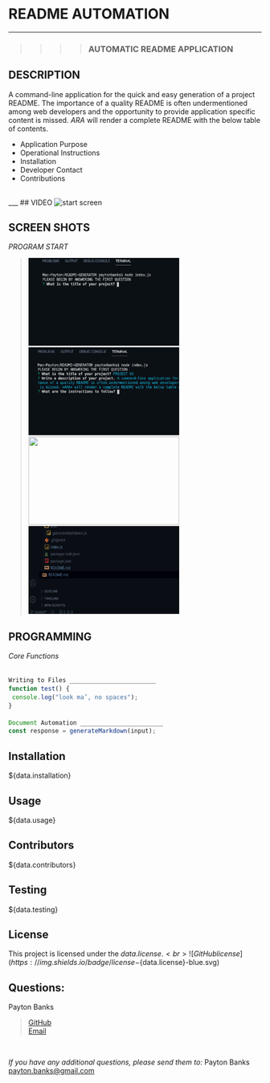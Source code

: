 # README AUTOMATION
----
>>>> ### AUTOMATIC README APPLICATION

## DESCRIPTION
A command-line application for the quick and easy generation of a project README. The importance of a quality README is often undermentioned among web developers and the opportunity to provide application specific content is missed. *ARA* will render a complete README with the below table of contents. 

* Application Purpose
* Operational Instructions 
* Installation  
* Developer Contact 
* Contributions
<br>
___   
## VIDEO 
<img src="README-GENERATOR/images/gif3.gif" alt="start screen" width="89%" height="350" /> 




## SCREEN SHOTS
*PROGRAM START* 
<br>
> <img src="README-GENERATOR/images/start.png" alt="start screen" width="300" height="175" /> <img src="README-GENERATOR/images/mid.png" alt="hilight text" width="300" height="175" />  <img src="README-GENERATOR/images/closing of app.png" alt="" width="300" height="175" /> <img src="README-GENERATOR/images/file.png" alt="tree file location" width="300" height="175" /> 

      


## PROGRAMMING 
*Core Functions* 

```javascript

Writing to Files ________________________
function test() {
 console.log("look ma’, no spaces");
}

Document Automation _______________________
const response = generateMarkdown(input);
```

## Installation
${data.installation}

## Usage
${data.usage}

## Contributors
${data.contributors}

## Testing
${data.testing}

## License 
This project is licensed under the ${data.license}. <br>
![GitHub license](https://img.shields.io/badge/license-${data.license}-blue.svg)

## Questions:
Payton Banks
> [GitHub](https://github.com/${data.questions}) <br>
>[Email](mailto:payton.banks@gmail.com?subject=Questions%20about%20README%20Generator&body=I%20have%20questions%20about%20your%20README%20App%20Generator?)

<br>

*If you have any additional questions, please send them to:* Payton Banks <br> [ payton.banks@gmail.com](mailto:payton.banks@gmail.com?subject=Questions%20about%20README%20Generator&body=I%20have%20questions%20about%20your%20README%20App%20Generator?)



